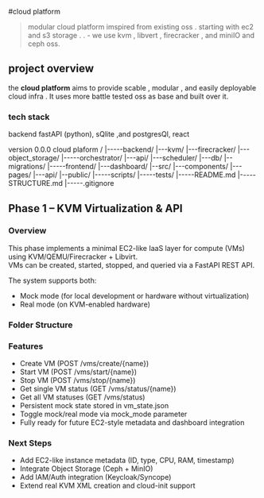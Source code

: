 #cloud platform 
> modular cloud platform imspired from existing oss .
> starting with ec2 and s3 storage . .
    - we use kvm , libvert , firecracker , and miniIO and ceph oss.

## project overview 
the  **cloud platform** aims to provide scable , modular , and easily deployable cloud infra . 
It uses more battle tested oss as base and built over it.

### tech stack 
backend fastAPI (python), sQlite ,and postgresQl, react 

version 0.0.0 
cloud plaform /
  |-----backend/
        |---kvm/
        |---firecracker/
        |---object_storage/
  |-----orchestrator/
        |---api/
        |---scheduler/
        |---db/
            |--migrations/
  |-----frontend/
        |---dashboard/
            |--src/
               |---components/
               |---pages/
               |---api/
            |--public/
  |-----scripts/
  |-----tests/
  |-----README.md
  |-----STRUCTURE.md
  |-----.gitignore


## Phase 1 – KVM Virtualization & API

### Overview
This phase implements a minimal EC2-like IaaS layer for compute (VMs) using KVM/QEMU/Firecracker + Libvirt.  
VMs can be created, started, stopped, and queried via a FastAPI REST API.  

The system supports both:
- Mock mode (for local development or hardware without virtualization)
- Real mode (on KVM-enabled hardware)

### Folder Structure

### Features
- Create VM (POST /vms/create/{name})
- Start VM (POST /vms/start/{name})
- Stop VM (POST /vms/stop/{name})
- Get single VM status (GET /vms/status/{name})
- Get all VM statuses (GET /vms/status)
- Persistent mock state stored in vm_state.json
- Toggle mock/real mode via mock_mode parameter
- Fully ready for future EC2-style metadata and dashboard integration

### Next Steps
- Add EC2-like instance metadata (ID, type, CPU, RAM, timestamp)
- Integrate Object Storage (Ceph + MinIO)
- Add IAM/Auth integration (Keycloak/Syncope)
- Extend real KVM XML creation and cloud-init support
